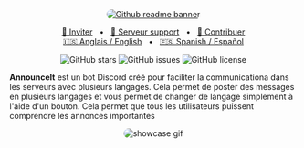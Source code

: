 <div align="center">
<a href="https://discord.com/api/oauth2/authorize?client_id=725373172391739402&permissions=274878221312&scope=bot">
  <img src=".github/github_banner.png" alt="Github readme banner" style="border-radius: 15px;">
</a>

<a href="https://discord.com/api/oauth2/authorize?client_id=725373172391739402&permissions=274878221312&scope=bot">🚀 Inviter</a>
<span>&nbsp;&nbsp;•&nbsp;&nbsp;</span>
<a href="https://s.vicente015.dev/d">🏡 Serveur support</a>
<span>&nbsp;&nbsp;•&nbsp;&nbsp;</span>
<a href="#contribute">🤝 Contribuer</a>
<br>
<a href="./README.es-ES.md">🇺🇸 Anglais / English</a>
<span>&nbsp;&nbsp;•&nbsp;&nbsp;</span>
<a href="./README.es-ES.md">🇪🇸 Spanish / Español</a>

![GitHub stars](https://img.shields.io/github/stars/vicente015/AnnounceIt)
![GitHub issues](https://img.shields.io/github/issues/vicente015/AnnounceIt)
![GitHub license](https://img.shields.io/github/license/vicente015/AnnounceIt)

</div>

**AnnounceIt** est un bot Discord créé pour faciliter la communicationa dans les serveurs avec plusieurs langages. Cela permet de poster des messages en plusieurs langages et vous permet de changer de langage simplement à l'aide d'un bouton. Cela permet que tous les utilisateurs puissent comprendre les annonces importantes

<div align="center">
<img src=".github/showcase_announceit1.gif" style="border-radius: 15px;" alt="showcase gif">
</div> <!-- Gif to change ->

## Features

- Créer une annonce grâce aux formulaires Discord!
- Customizer l'annonce avec des images, une miniature, un titre et un pied de page.
- Customizer la couleur de l'embed.

## Contribute

Les contributions sont toujours la bienvenue! 😊

Vous pouvez contribuer en suggérant une idée en ouvrant une [Issue](https://github.com/Vicente015/AnnounceIt/issues), contribuer en codant ou traduisant.

Vous pouvez regarder `contributing.md` pour des moyens de contribuer
